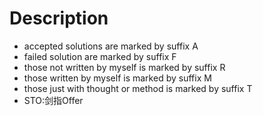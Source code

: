 # Description

- accepted solutions are marked by suffix A
- failed solution are marked by suffix F
- those not written by myself is marked by suffix R
- those written by myself is marked by suffix M
- those just with thought or method is marked by suffix T
- STO:剑指Offer